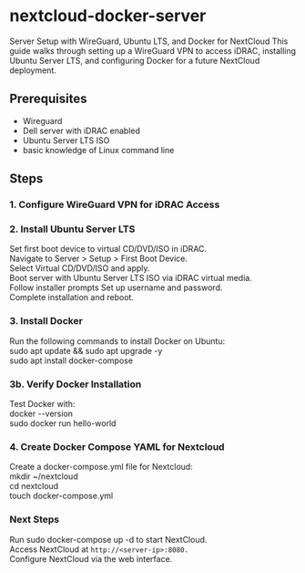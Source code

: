 # nextcloud-docker-server
Server Setup with WireGuard, Ubuntu LTS, and Docker for NextCloud
This guide walks through setting up a WireGuard VPN to access iDRAC, installing Ubuntu Server LTS, and configuring Docker for a future NextCloud deployment.

## Prerequisites
- Wireguard
- Dell server with iDRAC enabled
- Ubuntu Server LTS ISO
- basic knowledge of Linux command line

## Steps
### 1. Configure WireGuard VPN for iDRAC Access


### 2. Install Ubuntu Server LTS
Set first boot device to virtual CD/DVD/ISO in iDRAC.  
Navigate to Server > Setup > First Boot Device.  
Select Virtual CD/DVD/ISO and apply.  
Boot server with Ubuntu Server LTS ISO via iDRAC virtual media.  
Follow installer prompts
Set up username and password.  
Complete installation and reboot.

### 3. Install Docker
Run the following commands to install Docker on Ubuntu:  
sudo apt update && sudo apt upgrade -y  
sudo apt install docker-compose  

### 3b. Verify Docker Installation
Test Docker with:  
docker --version  
sudo docker run hello-world  

### 4. Create Docker Compose YAML for Nextcloud
Create a docker-compose.yml file for Nextcloud:  
mkdir ~/nextcloud  
cd nextcloud  
touch docker-compose.yml  

### Next Steps

Run sudo docker-compose up -d to start NextCloud.  
Access NextCloud at `http://<server-ip>:8080.`  
Configure NextCloud via the web interface.  

